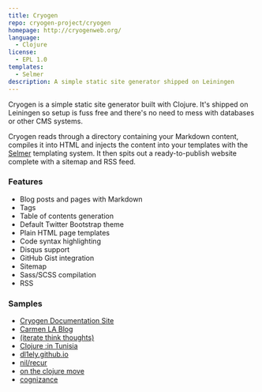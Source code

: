```yaml
---
title: Cryogen
repo: cryogen-project/cryogen
homepage: http://cryogenweb.org/
language:
  - Clojure
license:
  - EPL 1.0
templates:
  - Selmer
description: A simple static site generator shipped on Leiningen
---
```


Cryogen is a simple static site generator built with Clojure.
It's shipped on Leiningen so setup is fuss free and there's no
need to mess with databases or other CMS systems.

Cryogen reads through a directory containing your Markdown content,
compiles it into HTML and injects the content into your templates
with the [Selmer](https://github.com/yogthos/selmer) templating system.
It then spits out a ready-to-publish website complete with a sitemap and RSS feed.

### Features

- Blog posts and pages with Markdown
- Tags
- Table of contents generation
- Default Twitter Bootstrap theme
- Plain HTML page templates
- Code syntax highlighting
- Disqus support
- GitHub Gist integration
- Sitemap
- Sass/SCSS compilation
- RSS

### Samples

- [Cryogen Documentation Site](http://cryogenweb.org/)
- [Carmen LA Blog](http://carmenla.me/blog/index.html)
- [(iterate think thoughts)](http://yogthos.net/)
- [Clojure :in Tunisia](http://www.clojure.tn/)
- [dl1ely.github.io](http://dl1ely.github.io/)
- [nil/recur](http://jonase.github.io/nil-recur/)
- [on the clojure move](http://tangrammer.github.io/)
- [cognizance](http://blog.jethrokuan.com/)
